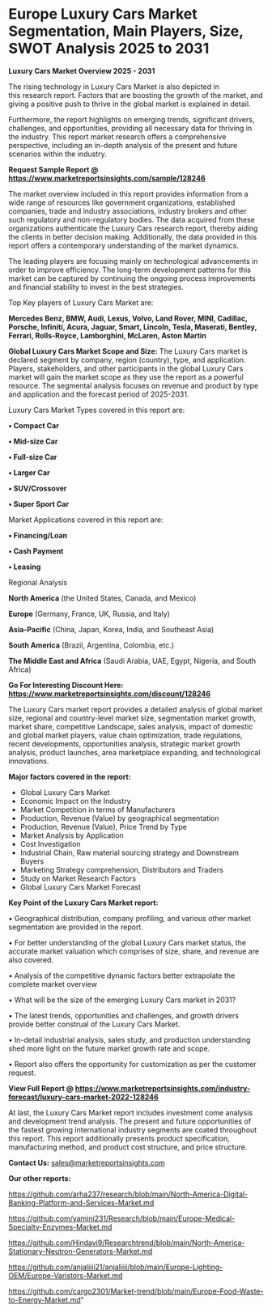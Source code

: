 # Europe Luxury Cars Market Segmentation, Main Players, Size, SWOT Analysis 2025 to 2031

<Strong> Luxury Cars Market Overview 2025 - 2031</strong>

The rising technology in Luxury Cars Market is also depicted in this research report. Factors that are boosting the growth of the market, and giving a positive push to thrive in the global market is explained in detail.

Furthermore, the report highlights on emerging trends, significant drivers, challenges, and opportunities, providing all necessary data for thriving in the industry. This report market research offers a comprehensive perspective, including an in-depth analysis of the present and future scenarios within the industry.

<strong>Request Sample Report @ <a href=https://www.marketreportsinsights.com/sample/128246>https://www.marketreportsinsights.com/sample/128246</a></strong>

The market overview included in this report provides information from a wide range of resources like government organizations, established companies, trade and industry associations, industry brokers and other such regulatory and non-regulatory bodies. The data acquired from these organizations authenticate the Luxury Cars research report, thereby aiding the clients in better decision making. Additionally, the data provided in this report offers a contemporary understanding of the market dynamics.

The leading players are focusing mainly on technological advancements in order to improve efficiency. The long-term development patterns for this market can be captured by continuing the ongoing process improvements and financial stability to invest in the best strategies.

Top Key players of Luxury Cars Market are:

<strong>Mercedes Benz, BMW, Audi, Lexus, Volvo, Land Rover, MINI, Cadillac, Porsche, Infiniti, Acura, Jaguar, Smart, Lincoln, Tesla, Maserati, Bentley, Ferrari, Rolls-Royce, Lamborghini, McLaren, Aston Martin</strong>

<strong><b>Global Luxury Cars Market Scope and Size:</b></strong>
The Luxury Cars market is declared segment by company, region (country), type, and application. Players, stakeholders, and other participants in the global Luxury Cars market will gain the market scope as they use the report as a powerful resource. The segmental analysis focuses on revenue and product by type and application and the forecast period of 2025-2031.

Luxury Cars Market Types covered in this report are:

<strong>• Compact Car

• Mid-size Car

• Full-size Car

• Larger Car

• SUV/Crossover

• Super Sport Car</strong>

Market Applications covered in this report are:

<strong>• Financing/Loan

• Cash Payment

• Leasing</strong> 

Regional Analysis

<strong>North America</strong> (the United States, Canada, and Mexico)

<strong>Europe</strong> (Germany, France, UK, Russia, and Italy)

<strong>Asia-Pacific</strong> (China, Japan, Korea, India, and Southeast Asia)

<strong>South America</strong> (Brazil, Argentina, Colombia, etc.)

<strong>The Middle East and Africa</strong> (Saudi Arabia, UAE, Egypt, Nigeria, and South Africa)

<strong>Go For Interesting Discount Here: <a href=https://www.marketreportsinsights.com/discount/128246>https://www.marketreportsinsights.com/discount/128246</a></strong>

The Luxury Cars market report provides a detailed analysis of global market size, regional and country-level market size, segmentation market growth, market share, competitive Landscape, sales analysis, impact of domestic and global market players, value chain optimization, trade regulations, recent developments, opportunities analysis, strategic market growth analysis, product launches, area marketplace expanding, and technological innovations.

<strong><b>Major factors covered in the report:</b></strong>
<ul>
  <li>Global Luxury Cars Market </li>
  <li>Economic Impact on the Industry</li>
  <li>Market Competition in terms of Manufacturers</li>
  <li>Production, Revenue (Value) by geographical segmentation</li>
  <li>Production, Revenue (Value), Price Trend by Type</li>
  <li>Market Analysis by Application</li>
  <li>Cost Investigation</li>
  <li>Industrial Chain, Raw material sourcing strategy and Downstream Buyers</li>
  <li>Marketing Strategy comprehension, Distributors and Traders</li>
  <li>Study on Market Research Factors</li>
  <li>Global Luxury Cars Market Forecast</li>
</ul>

<strong><b>Key Point of the Luxury Cars Market report:</b></strong>

• Geographical distribution, company profiling, and various other market segmentation are provided in the report.

• For better understanding of the global Luxury Cars market status, the accurate market valuation which comprises of size, share, and revenue are also covered.

• Analysis of the competitive dynamic factors better extrapolate the complete market overview

• What will be the size of the emerging Luxury Cars market in 2031?

• The latest trends, opportunities and challenges, and growth drivers provide better construal of the Luxury Cars Market.

• In-detail industrial analysis, sales study, and production understanding shed more light on the future market growth rate and scope.

• Report also offers the opportunity for customization as per the customer request.

<strong><b>View Full Report @ <a href=https://www.marketreportsinsights.com/industry-forecast/luxury-cars-market-2022-128246>https://www.marketreportsinsights.com/industry-forecast/luxury-cars-market-2022-128246</a></b></strong>


At last, the Luxury Cars Market report includes investment come analysis and development trend analysis. The present and future opportunities of the fastest growing international industry segments are coated throughout this report. This report additionally presents product specification, manufacturing method, and product cost structure, and price structure.

<strong>Contact Us:</strong>
sales@marketreportsinsights.com

<strong>Our other reports:</strong>

<a href=https://github.com/arha237/research/blob/main/North-America-Digital-Banking-Platform-and-Services-Market.md>https://github.com/arha237/research/blob/main/North-America-Digital-Banking-Platform-and-Services-Market.md</a>

<a href=https://github.com/yamini231/Research/blob/main/Europe-Medical-Specialty-Enzymes-Market.md>https://github.com/yamini231/Research/blob/main/Europe-Medical-Specialty-Enzymes-Market.md</a>

<a href=https://github.com/Hindavi9/Researchtrend/blob/main/North-America-Stationary-Neutron-Generators-Market.md>https://github.com/Hindavi9/Researchtrend/blob/main/North-America-Stationary-Neutron-Generators-Market.md</a>

<a href=https://github.com/anjaliiii21/anjaliiii/blob/main/Europe-Lighting-OEM/Europe-Varistors-Market.md>https://github.com/anjaliiii21/anjaliiii/blob/main/Europe-Lighting-OEM/Europe-Varistors-Market.md</a>

<a href=https://github.com/cargo2301/Market-trend/blob/main/Europe-Food-Waste-to-Energy-Market.md>https://github.com/cargo2301/Market-trend/blob/main/Europe-Food-Waste-to-Energy-Market.md</a>"

